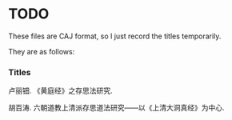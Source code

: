 # TODO
These files are CAJ format, so I just record the titles temporarily. 

They are as follows: 
### Titles
卢丽钿. 《黄庭经》之存思法研究. 

胡百涛. 六朝道教上清派存思道法研究——以《上清大洞真经》为中心. 
